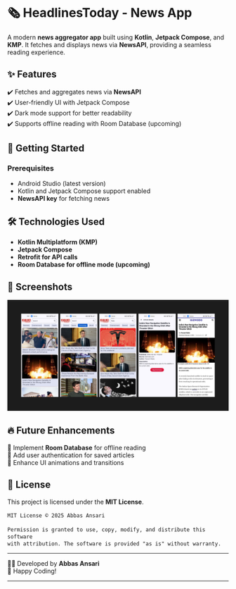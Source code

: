 # 🗞️ HeadlinesToday - News App  

A modern **news aggregator app** built using **Kotlin**, **Jetpack Compose**, and **KMP**. It fetches and displays news via **NewsAPI**, providing a seamless reading experience.  

## ✨ Features  
✔️ Fetches and aggregates news via **NewsAPI**  
✔️ User-friendly UI with Jetpack Compose  
✔️ Dark mode support for better readability  
✔️ Supports offline reading with Room Database (upcoming)  

## 🚀 Getting Started  

### Prerequisites  
- Android Studio (latest version)  
- Kotlin and Jetpack Compose support enabled  
- **NewsAPI key** for fetching news  

## 🛠️ Technologies Used  
- **Kotlin Multiplatform (KMP)**  
- **Jetpack Compose**  
- **Retrofit for API calls**  
- **Room Database for offline mode (upcoming)**  

## 📸 Screenshots  
![App Screenshot](app/src/main/res/drawable/screenshots.jpg)

## 🔥 Future Enhancements  
🔹 Implement **Room Database** for offline reading  
🔹 Add user authentication for saved articles  
🔹 Enhance UI animations and transitions  

## 📝 License  

This project is licensed under the **MIT License**.  

```
MIT License © 2025 Abbas Ansari  

Permission is granted to use, copy, modify, and distribute this software  
with attribution. The software is provided "as is" without warranty.  
```  

---

👨‍💻 Developed by **Abbas Ansari**  
🚀 Happy Coding!  

---

